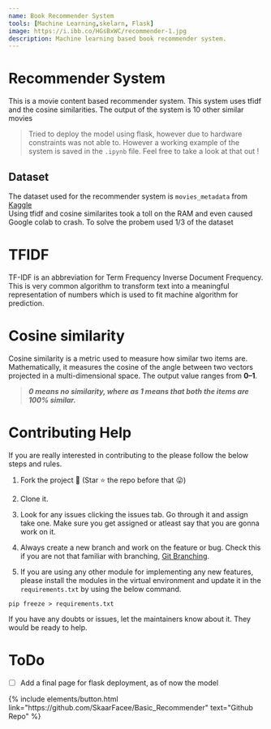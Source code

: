 ```yaml
---
name: Book Recommender System 
tools: [Machine Learning,skelarn, Flask]
image: https://i.ibb.co/HGsBxWC/recommender-1.jpg
description: Machine learning based book recommender system.
---
```

# Recommender System 
This is a movie content based recommender system. This system uses tfidf and the cosine similarities. The output of the system is 10 other similar movies

> Tried to deploy the model using flask, however due to hardware constraints was not able to. However a working example of the system is saved in the `.ipynb` file. Feel free to take a  look at that out ! 

## Dataset  
The dataset used for the recommender system is `movies_metadata` from [ Kaggle ]( https://www.kaggle.com/rounakbanik/the-movies-dataset ) 
<br>Using tfidf and cosine similarites took a toll on the RAM and even caused  Google colab to crash. To solve the probem used 1/3 of the dataset 

# TFIDF
TF-IDF is an abbreviation for Term Frequency Inverse Document Frequency. This is very common algorithm to transform text into a meaningful representation of numbers which is used to fit machine algorithm for prediction.

# Cosine similarity
Cosine similarity is a metric used to measure how similar two items are. Mathematically, it measures the cosine of the angle between two vectors projected in a multi-dimensional space. The output value ranges from **0–1**.

> **_0 means no similarity, where as 1 means that both the items are 100% similar._**

# Contributing Help 

If you are really interested in contributing to the please follow the below steps and rules.
1. Fork the project :fork_and_knife: (Star :star: the repo before that :stuck_out_tongue:)
2. Clone it.

3. Look for any issues clicking the issues tab. Go through it and assign take one. Make sure you get assigned or atleast say that you are gonna work on it.
5. Always create a new branch and work on the feature or bug. Check this if you are not that familiar with branching, [Git Branching](https://git-scm.com/book/en/v2/Git-Branching-Basic-Branching-and-Merging).
6. If you are using any other module for implementing any new features, please install the modules in the virtual environment and update it in the `requirements.txt` by using the below command.

```
pip freeze > requirements.txt
```

If you have any doubts or issues, let the maintainers know about it. They would be ready to help.

# ToDo
- [ ] Add a final page for flask deployment, as of now the model

<p class="text-center">
{% include elements/button.html link="https://github.com/SkaarFacee/Basic_Recommender" text="Github Repo" %}
</p>